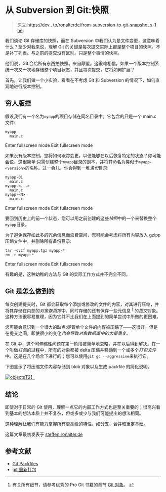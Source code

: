# 从 Subversion 到 Git:快照

> 原文:[https://dev . to/ronalterde/from-subversion-to-git-snapshot s-1 hej](https://dev.to/ronalterde/from-subversion-to-git-snapshots-1hej)

我们谈论 Git 存储库的快照，而在 Subversion 中我们认为是文件变更，这意味着什么？至少对我来说，理解 Git 的关键是每次提交实际上都是整个项目的快照。不是补丁列表。与之前的提交没有区别。只是整个事情的快照。

他们说，Git 会给所有东西拍快照。来自颠覆，这很难相信。如果一个版本控制系统一次又一次地存储整个项目状态，并且每次提交，它将如何扩展？

首先，让我们做一个小实验，看看在不考虑 Git 和 Subversion 的情况下，如何直观地进行版本控制。

## 穷人版控

假设我们有一个名为`myapp`的项目存储在同名目录中。它包含的只是一个 main.c 文件:

```
myapp
  main.c 
```

Enter fullscreen mode Exit fullscreen mode

如果没有版本控制，您将如何跟踪变更，以便能够在以后恢复特定的状态？你可能会说，这很简单:只需创建整个`myapp`目录的副本，并将其命名为类似于`myapp-<version>`的名称。过一会儿，你会得到一堆*备份*目录:

```
myapp-01
  main.c
myapp-<...>
  main.c
myapp-<N>
  main.c 
```

Enter fullscreen mode Exit fullscreen mode

要回到历史上的前一个状态，您可以用之前创建的这些*快照*中的一个来替换整个`myapp`目录。

为了避免保存如此多的冗余信息而浪费空间，您可能会考虑将所有内容放入 gzipp 压缩文件中，并删除所有备份目录:

```
tar -cvzf myapp.tgz myapp-*
rm -r myapp-* 
```

Enter fullscreen mode Exit fullscreen mode

有趣的是，这种幼稚的方法与 Git 的实际工作方式并不完全不同。

## Git 是怎么做到的

每次创建提交时，Git 都会获取每个添加或修改的文件的内容，对其进行压缩，并将其存储在内部的*对象数据库*中，同时存储的还有保存一些元信息 <sup id="fnref1">[1](#fn1)</sup> 的*提交*对象。这种方法很容易推理，因为它并不比我们在上面提到的简单尝试中所做的更困难。

您可能会意识到一个很大的缺点:尽管单个文件的内容被压缩了——这很好，但是在提交之间，即使很小的变化*也会导致对象数据库中的大量重复。*

在 Git 中，这个可伸缩性问题在第一阶段被简单地忽略，并在以后得到解决。在一个叫做*打包*的过程中，所有的对象都被 delta 压缩并移动到一个或多个*打包文件*中。这是在几个场合下进行的；您可以使用`git gc --aggressive`来执行它。

下图显示了将压缩文件内容存储到 blob 对象以及生成 packfile 的简化说明。

[![objects](../Images/b74e81ac0b5c3c75475ff773c7c44363.png)T2】](https://res.cloudinary.com/practicaldev/image/fetch/s--tLyNAWPE--/c_limit%2Cf_auto%2Cfl_progressive%2Cq_auto%2Cw_880/http://steffen.ronalter.de/assets/objects.png)

## 结论

即使对于日常的 Git 使用，理解一点它的内部工作方式也是至关重要的；很高兴看到基本的想法本质上并不复杂，但或多或少与我们可能提出的想法相同。

这种理解让我们有能力掌握所有更高级的特性，如分支、合并和重定基础。

这篇文章最初发表于 [steffen.ronalter.de](http://steffen.ronalter.de)

## 参考文献

*   [Git Packfiles](https://git-scm.com/book/en/v2/Git-Internals-Packfiles)
*   [git 重新打包](https://git-scm.com/docs/git-repack)

* * *

1.  有关所有细节，请参考优秀的 Pro Git 书籍的章节 [Git 对象](https://git-scm.com/book/en/v2/Git-Internals-Git-Objects)。 [↩](#fnref1)